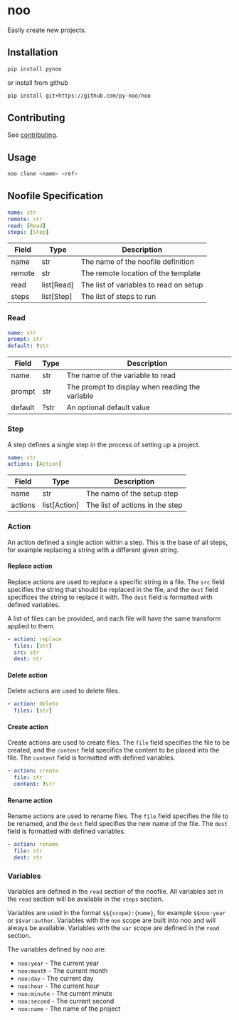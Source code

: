 # noo

Easily create new projects.

## Installation

```sh
pip install pynoo
```

or install from github

```sh
pip install git+https://github.com/py-noo/noo
```

## Contributing

See [contributing](./.github/CONTRIBUTING.md).

## Usage

```sh
noo clone <name> <ref>
```

## Noofile Specification

```yml
name: str
remote: str
read: [Read]
steps: [Step]
```

| Field  | Type       | Description                            |
|--------|------------|----------------------------------------|
| name   | str        | The name of the noofile definition     |
| remote | str        | The remote location of the template    |
| read   | list[Read] | The list of variables to read on setup |
| steps  | list[Step] | The list of steps to run               |

### Read

```yml
name: str
prompt: str
default: ?str
```

| Field   | Type | Description                                     |
|---------|------|-------------------------------------------------|
| name    | str  | The name of the variable to read                |
| prompt  | str  | The prompt to display when reading the variable |
| default | ?str | An optional default value                       |

### Step

A step defines a single step in the process of setting up a project.

```yml
name: str
actions: [Action]
```

| Field   | Type         | Description                     |
|---------|--------------|---------------------------------|
| name    | str          | The name of the setup step      |
| actions | list[Action] | The list of actions in the step |

### Action

An action defined a single action within a step. This is the base of all steps, for example replacing a string with a different given string.

#### Replace action

Replace actions are used to replace a specific string in a file. The `src` field specifies the string that should be replaced in the file, and the `dest` field specifices the string to replace it with. The `dest` field is formatted with defined variables.

A list of files can be provided, and each file will have the same transform applied to them.

```yml
- action: replace
  files: [str]
  src: str
  dest: str
```

#### Delete action

Delete actions are used to delete files.

```yml
- action: delete
  files: [str]
```

#### Create action

Create actions are used to create files. The `file` field specifies the file to be created, and the `content` field specifics the content to be placed into the file. The `content` field is formatted with defined variables.

```yml
- action: create
  file: str
  content: ?str
```

#### Rename action

Rename actions are used to rename files. The `file` field specifies the file to be renamed, and the `dest` field specifies the new name of the file. The `dest` field is formatted with defined variables.

```yml
- action: rename
  file: str
  dest: str
```

### Variables

Variables are defined in the `read` section of the noofile. All variables set in the `read` section will be available in the `steps` section.

Variables are used in the format `$${scope}:{name}`, for example `$$noo:year` or `$$var:author`. Variables with the `noo` scope are built into noo and will always be available. Variables with the `var` scope are defined in the `read` section.

The variables defined by noo are:

- `noo:year` - The current year
- `noo:month` - The current month
- `noo:day` - The current day
- `noo:hour` - The current hour
- `noo:minute` - The current minute
- `noo:second` - The current second
- `noo:name` - The name of the project
